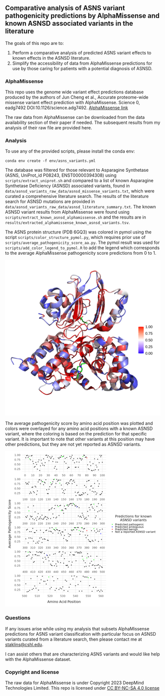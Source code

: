 ## Comparative analysis of ASNS variant pathogenicity predictions by AlphaMissense and known ASNSD associated variants in the literature

The goals of this repo are to:
1. Perform a comparative analysis of predicted ASNS variant effects to known effects in the ASNSD literature.
2. Simplify the accessibility of data from AlphaMissense predictions for use by those caring for patients with a potential diagnosis of ASNSD.

### AlphaMissense

This repo uses the genome wide variant effect predictions database produced by the authors of Jun Cheng et al., Accurate proteome-wide missense variant effect prediction with AlphaMissense. Science 0, eadg7492 DOI:10.1126/science.adg7492. [AlphaMissense link](https://www.science.org/doi/10.1126/science.adg7492)

The raw data from AlphaMissense can be downloaded from the data availability section of their paper if needed. The subsequent results from my analysis of their raw file are provided here.

### Analysis

To use any of the provided scripts, please install the conda env:
```
conda env create -f env/asns_variants.yml
```

The database was filtered for those relevant to Asparagine Synthetase (ASNS, UniProt_id P08243, ENST00000394308) using `scripts/extract_uniprot.sh` and compared to a list of known Asparagine Synthetase Deficiency (ASNSD) associated variants, found in `data/asnsd_variants_raw_data/asnsd_missense_variants.txt`, which were curated a comprehensive literature search. The results of the literature search for ASNSD mutations are provided in `data/asnsd_variants_raw_data/asnsd_literature_summary.txt`. The known ASNSD variant results from AlphaMissense were found using `scripts/extract_known_asnsd_alphamissense.sh` and the results are in `results/extracted_alphamissense_known_asnsd_variants.tsv`.

The ASNS protein structure (PDB 6GQ3) was colored in pymol using the script `scripts/color_structure_pymol.py`, which requires prior use of `scripts/average_pathogenicity_score_aa.py`. The pymol result was used for `scripts/add_color_legend_to_pymol.R` to add the legend which corresponds to the average AlphaMissense pathogenicity score predictions from 0 to 1.

![Alt text](/results/color_asns_structure/pathogenic_colored_asns_legend.png?raw=true "ASNS protein structure with amino acids colored by the average AlphaMissense pathogenicity score")

The average pathogenicity score by amino acid position was plotted and colors were overlayed for any amino acid positions with a known ASNSD variant, where the coloring is based on the prediction for that specific variant. It is important to note that other variants at this position may have other predictions, but they are not yet reported as ASNSD variants.

![Alt text](/results/plot_aminoacid_pathogenicity_score_with_asnsd.png?raw=true "Average AlphaMissense pathogenicity score by amino acid position and colored for the prediction at those amino acids with a reported ASNSD variant in the literature")


### Questions

If any issues arise while using my analysis that subsets AlphaMissense predictions for ASNS variant classification with particular focus on ASNSD variants curated from a literature search, then please contact me at staklins@cshl.edu. 

I can assist others that are characterizing ASNS variants and would like help with the AlphaMissense dataset.

### Copyright and license

The raw data for AlphaMissense is under Copyright 2023 DeepMind Technologies Limited.
This repo is licensed under [CC BY-NC-SA 4.0 license](https://creativecommons.org/licenses/by-nc-sa/4.0/)
